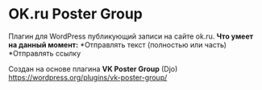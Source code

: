 # OK.ru Poster Group
Плагин для WordPress публикующий записи на сайте ok.ru.
**Что умеет на данный момент:**
*Отправлять текст (полностью или часть)
*Отправлять ссылку

Создан на основе плагина **VK Poster Group** (Djo) https://wordpress.org/plugins/vk-poster-group/
